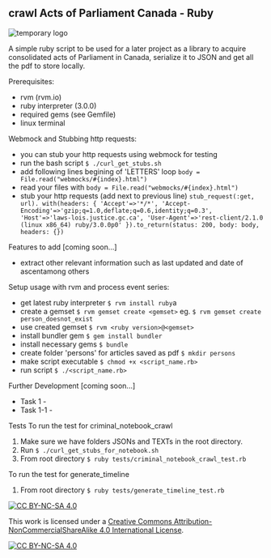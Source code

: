## crawl Acts of Parliament Canada - Ruby

![temporary logo](https://bt-strike.s3-us-west-2.amazonaws.com/images/ruby.gif 'bt-strike temporary logo')

A simple ruby script to be used for a later project as a library to acquire consolidated acts of Parliament in Canada, serialize it to JSON and get all the pdf to store locally.

Prerequisites:

- rvm (rvm.io)
- ruby interpreter (3.0.0)
- required gems (see Gemfile)
- linux terminal

Webmock and Stubbing http requests:

- you can stub your http requests using webmock for testing
- run the bash script `$ ./curl_get_stubs.sh`
- add following lines begining of 'LETTERS' loop `body = File.read("webmocks/#{index}.html")`
- read your files with `body = File.read("webmocks/#{index}.html")`
- stub your http requests (add next to previous line)
  `stub_request(:get, url). with(headers: { 'Accept'=>'*/*', 'Accept-Encoding'=>'gzip;q=1.0,deflate;q=0.6,identity;q=0.3', 'Host'=>'laws-lois.justice.gc.ca', 'User-Agent'=>'rest-client/2.1.0 (linux x86_64) ruby/3.0.0p0' }).to_return(status: 200, body: body, headers: {}) `

Features to add [coming soon...]

- extract other relevant information such as last updated and date of ascentamong others

Setup usage with rvm and process event series:

- get latest ruby interpreter
  `$ rvm install ruby`a
- create a gemset
  `$ rvm gemset create <gemset>`
  eg. `$ rvm gemset create person_doesnot_exist`
- use created gemset
  `$ rvm <ruby version>@<gemset>`
- install bundler gem
  `$ gem install bundler`
- install necessary gems
  `$ bundle`
- create folder 'persons' for articles saved as pdf
  `$ mkdir persons`
- make script executable
  `$ chmod +x <script_name.rb>`
- run script
  `$ ./<script_name.rb>`

Further Development [coming soon...]

- Task 1 -
- Task 1-1 -

Tests
To run the test for criminal_notebook_crawl

1. Make sure we have folders JSONs and TEXTs in the root directory.
2. Run `$ ./curl_get_stubs_for_notebook.sh`
3. From root directory
   `$ ruby tests/criminal_notebook_crawl_test.rb`

To run the test for generate_timeline

1. From root directory
   `$ ruby tests/generate_timeline_test.rb`

[![CC BY-NC-SA 4.0][cc-by-nc-sa-shield]][cc-by-nc-sa]

This work is licensed under a
[Creative Commons Attribution-NonCommercialShareAlike 4.0 International License][cc-by-nc-sa].

[![CC BY-NC-SA 4.0][cc-by-nc-sa-image]][cc-by-nc-sa]

[cc-by-nc-sa]: http://creativecommons.org/licenses/by-nc-sa/4.0/
[cc-by-nc-sa-image]: https://licensebuttons.net/l/by-nc-sa/4.0/88x31.png
[cc-by-nc-sa-shield]: https://img.shields.io/badge/License-CC%20BY--NC--SA%204.0-lightgrey.svg
